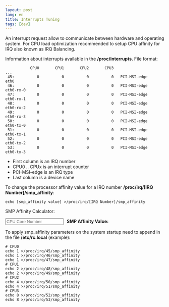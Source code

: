 ```yaml
---
layout: post
lang: en
title: Interrupts Tuning
tags: [dev]
---
```


An interrupt request allow to communicate between hardware and operating system. For CPU load optimization recommended to setup CPU affinity for IRQ also known as IRQ Balancing. 

<!-- more -->

Information about interrupts available in the **/proc/interrupts**. File format:  

```
           CPU0       CPU1       CPU2       CPU3
...
 45:          0          0          0          0   PCI-MSI-edge      eth0
 46:          0          0          0          0   PCI-MSI-edge      eth0-rx-0
 47:          0          0          0          0   PCI-MSI-edge      eth0-rx-1
 48:          0          0          0          0   PCI-MSI-edge      eth0-rx-2
 49:          0          0          0          0   PCI-MSI-edge      eth0-rx-3
 50:          0          0          0          0   PCI-MSI-edge      eth0-tx-0
 51:          0          0          0          0   PCI-MSI-edge      eth0-tx-1
 52:          0          0          0          0   PCI-MSI-edge      eth0-tx-2
 53:          0          0          0          0   PCI-MSI-edge      eth0-tx-3
```

- First column is an IRQ number
- CPU0 .. CPUx is an interrupt counter
- PCI-MSI-edge is an IRQ type
- Last column is a device name

To change the processor affinity value for a IRQ number **/proc/irq/[IRQ Number]/smp_affinity**:  

```
echo [smp_affinity value] >/proc/irq/[IRQ Number]/smp_affinity
```

SMP Affinity Calculator:  

<html>
<script type="text/javascript">var $smp_affinity_result = null;function smp_affinity_calc(obj) {if(!$smp_affinity_result) $smp_affinity_result = document.getElementById("smp_affinity_result");var val = parseInt(obj.value);if(!isNaN(val) && val >= 0 && val < 256) {var post = "";for(; val >= 32; val -= 32) post = post + ",00000000";val = ((1 << val) >>> 0).toString(16) + post;} else {val = "&nbsp;";}$smp_affinity_result.innerHTML = val;}</script>
<form>
<input type="text" class="form-control" placeholder="CPU Core Number" onkeyup="smp_affinity_calc(this)" /><strong style="margin-left:10px; line-height:20px">SMP Affinity Value: </strong><span style="margin-left:10px; line-height:20px" id="smp_affinity_result">&nbsp;</span>
</form>
</html>

To apply smp_affinity parameters on the system startup need to append in the file **/etc/rc.local** (example):  

```
# CPU0
echo 1 >/proc/irq/45/smp_affinity
echo 1 >/proc/irq/46/smp_affinity
echo 1 >/proc/irq/47/smp_affinity
# CPU1
echo 2 >/proc/irq/48/smp_affinity
echo 2 >/proc/irq/49/smp_affinity
# CPU2
echo 4 >/proc/irq/50/smp_affinity
echo 4 >/proc/irq/51/smp_affinity
# CPU3
echo 8 >/proc/irq/52/smp_affinity
echo 8 >/proc/irq/53/smp_affinity
```
